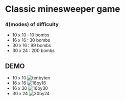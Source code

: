 # Classic minesweeper game 
### 4(modes) of difficulty
  * 10 x 10 : 10 bombs
  * 16 x 16 : 30 bombs
  * 30 x 16 : 99 bombs
  * 30 x 24 : 200 bombs

## DEMO
* 10 x 10
![tenbyten](https://github.com/Markovic95/minesweeper/assets/62838385/669cd962-2c8b-4b5d-a6e9-d77a51bb8539)
* 16 x 16
![16by16](https://github.com/Markovic95/minesweeper/assets/62838385/46d78b62-c58d-435a-a4ed-f15110eb530f)
* 16 x 30
![16by30](https://github.com/Markovic95/minesweeper/assets/62838385/e99ce12f-a88a-4ec5-9c67-af428fad01f8)
* 30 x 24
![30by24](https://github.com/Markovic95/minesweeper/assets/62838385/be29350c-c44c-45a6-aee2-a45bc29a2390)
